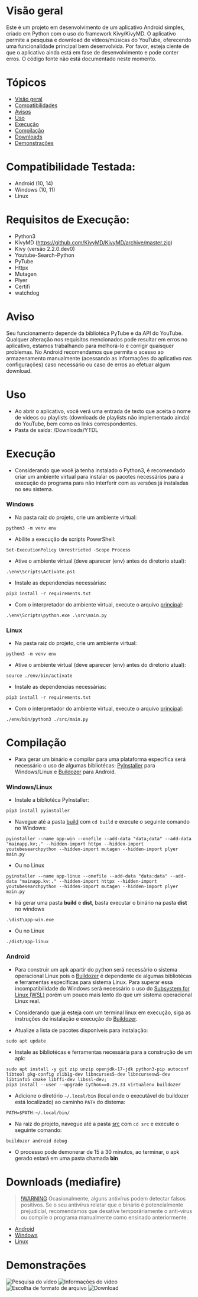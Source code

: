 # Visão geral
Este é um projeto em desenvolvimento de um aplicativo Android simples, criado em Python com o uso do framework Kivy/KivyMD. O aplicativo permite a pesquisa e download de vídeos/músicas do YouTube, oferecendo uma funcionalidade principal bem desenvolvida. Por favor, esteja ciente de que o aplicativo ainda está em fase de desenvolvimento e pode conter erros. O código fonte não está documentado neste momento.

# Tópicos
+ [Visão geral](#visão-geral)
+ [Compatibilidades](#compatibilidade-testada)
+ [Avisos](#aviso)
+ [Uso](#uso)
+ [Execução](#execução)
+ [Compilação](#compilação)
+ [Downloads](#downloads-mediafire)
+ [Demonstrações](#demonstrações)

# Compatibilidade Testada:
+ Android (10, 14)
+ Windows (10, 11)
+ Linux

# Requisitos de Execução:
+ Python3
+ KivyMD (https://github.com/KivyMD/KivyMD/archive/master.zip)
+ Kivy (versão 2.2.0.dev0)
+ Youtube-Search-Python
+ PyTube
+ Httpx
+ Mutagen
+ Plyer
+ Certifi
+ watchdog

# Aviso
Seu funcionamento depende da bibliotéca PyTube e da API do YouTube. Qualquer alteração nos requisitos mencionados pode resultar em erros no aplicativo, estamos trabalhando para melhorá-lo e corrigir quaisquer problemas. No Android recomendamos que permita o acesso ao armazenamento manualmente (acessando as informações do aplicativo nas configurações) caso necessário ou caso de erros ao efetuar algum download.

# Uso
+ Ao abrir o aplicativo, você verá uma entrada de texto que aceita o nome de vídeos ou playlists (downloads de playlists não implementado ainda) do YouTube, bem como os links correspondentes.
+ Pasta de saída: /Downloads/YTDL

# Execução
+ Considerando que você ja tenha instalado o Python3, é recomendado criar um ambiente virtual para instalar os pacotes necessários para a execução do programa para não interferir com as versões já instaladas no seu sistema.

### Windows

+ Na pasta raiz do projeto, crie um ambiente virtual:
```
python3 -m venv env
```

+ Abilite a execução de scripts PowerShell:
```
Set-ExecutionPolicy Unrestricted -Scope Process
```

+ Ative o ambiente virtual (deve aparecer (env) antes do diretorio atual):
```
.\env\Scripts\Activate.ps1
```

+ Instale as dependencias necessárias:
```
pip3 install -r requirements.txt
```

+ Com o interpretador do ambiente virtual, execute o arquivo [principal](./src/main.py):
```
.\env\Scripts\python.exe .\src\main.py
```

### Linux
+ Na pasta raiz do projeto, crie um ambiente virtual:
```
python3 -m venv env
```

+ Ative o ambiente virtual (deve aparecer (env) antes do diretorio atual):
```
source ./env/bin/activate
```

+ Instale as dependencias necessárias:
```
pip3 install -r requirements.txt
```

+ Com o interpretador do ambiente virtual, execute o arquivo [principal](./src/main.py):
```
./env/bin/python3 ./src/main.py
```

# Compilação
+ Para gerar um binário e compilar para uma plataforma específica será necessário o uso de algumas bibliotécas: [PyInstaller](https://pyinstaller.org/en/stable/) para Windows/Linux e [Buildozer](https://buildozer.readthedocs.io/en/latest/) para Android.

### Windows/Linux
+ Instale a bibliotéca PyInstaller:
```
pip3 install pyinstaller
```

+ Navegue até a pasta [build](./build/) com `cd build` e execute o seguinte comando no Windows:
```
pyinstaller --name app-win --onefile --add-data "data;data" --add-data "mainapp.kv;." --hidden-import httpx --hidden-import youtubesearchpython --hidden-import mutagen --hidden-import plyer main.py
```

+ Ou no Linux
```
pyinstaller --name app-linux --onefile --add-data "data:data" --add-data "mainapp.kv:." --hidden-import httpx --hidden-import youtubesearchpython --hidden-import mutagen --hidden-import plyer main.py
```

+ Irá gerar uma pasta **build** e **dist**, basta executar o binário na pasta **dist** no windows
```
.\dist\app-win.exe
```

+ Ou no Linux
```
./dist/app-linux
```

### Android
+ Para construir um apk apartir do python será necessário o sistema operacional Linux pois o [Buildozer](https://buildozer.readthedocs.io/en/latest/) é dependente de algumas bibliotécas e ferramentas especificas para sistema Linux. Para superar essa incompatibilidade do Windows será necessário o uso do [Subsystem for Linux (WSL)](https://learn.microsoft.com/pt-br/windows/wsl/install) porém um pouco mais lento do que um sistema operacional Linux real.

+ Considerando que já esteja com um terminal linux em execução, siga as instruções de instalação e execução do [Buildozer](https://buildozer.readthedocs.io/en/latest/installation.html).

+ Atualize a lista de pacotes disponíveis para instalação:
```
sudo apt update
```

+ Instale as bibliotécas e ferramentas necessária para a construção de um apk:

```
sudo apt install -y git zip unzip openjdk-17-jdk python3-pip autoconf libtool pkg-config zlib1g-dev libncurses5-dev libncursesw5-dev libtinfo5 cmake libffi-dev libssl-dev;
pip3 install --user --upgrade Cython==0.29.33 virtualenv buildozer
```

+ Adicione o diretório `~/.local/bin` (local onde o executável do buildozer está localizado) ao caminho `PATH` do distema:
```
PATH=$PATH:~/.local/bin/
```

+ Na raiz do projeto, navegue até a pasta [src](./src/) com `cd src` e execute o seguinte comando:
```
buildozer android debug
```

+ O processo pode demonerar de 15 à 30 minutos, ao terminar, o apk gerado estará em uma pasta chamada **bin**

# Downloads (mediafire)
> [!WARNING](AVISO)
> Ocasionalmente, alguns antivírus podem detectar falsos positivos. Se o seu antivírus relatar que o binário é potencialmente prejudicial, recomendamos que desative temporáriamente o anti-vírus ou compile o programa manualmente como ensinado anteriormente.

+ [Android](https://www.mediafire.com/file/llhokxh68j2wpbn/YouTubeDL.apk/file)
+ [Windows](https://www.mediafire.com/file/dpnmtjm7rgzg5b0/YouTubeDL.exe/file)
+ [Linux](https://www.mediafire.com/file/x1j23pdjqh2g50s/YouTubeDL/file)


# Demonstrações
![Pesquisa do vídeo](./demo/ytdl-demo.png)   ![Informações do vídeo](./demo/ytdl-demo2.png)
![Escolha de formato de arquivo](./demo/ytdl-demo3.png)   ![Download](./demo/ytdl-demo4.png)
